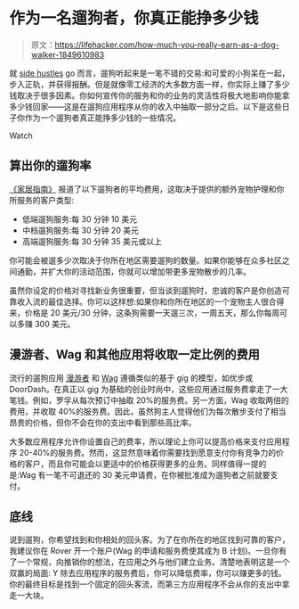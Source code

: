 # 作为一名遛狗者，你真正能挣多少钱

> 原文：<https://lifehacker.com/how-much-you-really-earn-as-a-dog-walker-1849610983>

就 [side hustles](https://lifehacker.com/everything-you-need-to-know-about-your-next-side-hustle-1848482413) go 而言，遛狗听起来是一笔不错的交易:和可爱的小狗呆在一起，步入正轨，并获得报酬。但是就像零工经济的大多数方面一样，你实际上赚了多少钱取决于很多因素。你如何宣传你的服务和你的业务的灵活性将极大地影响你能拿多少钱回家——这是在遛狗应用程序从你的收入中抽取一部分之后。以下是这些日子你作为一个遛狗者真正能挣多少钱的一些情况。

Watch

## 算出你的遛狗率

[《家居指南》](https://homeguide.com/costs/dog-walking-prices) 报道了以下遛狗者的平均费用，这取决于提供的额外宠物护理和你所服务的客户类型:

*   低端遛狗服务:每 30 分钟 10 美元
*   中档遛狗服务:每 30 分钟 20 美元
*   高端遛狗服务:每 30 分钟 35 美元或以上

你可能会被遛多少次取决于你所在地区需要遛狗的数量。如果你能够在众多社区之间通勤，并扩大你的活动范围，你就可以增加带更多宠物散步的几率。

虽然你设定的价格对寻找新业务很重要，但当谈到遛狗时，忠诚的客户是你创造可靠收入流的最佳选择。你可以这样想:如果你和你所在地区的一个宠物主人很合得来，价格是 20 美元/30 分钟，这条狗需要一天遛三次，一周五天，那么你每周可以多赚 300 美元。

## 漫游者、Wag 和其他应用将收取一定比例的费用

流行的遛狗应用 [漫游者](https://www.rover.com/?utm_medium=cpc&utm_source=google&utm_campaign=2082408390&utm_content=82328752691_603631737023_CjwKCAjws--ZBhAXEiwAv-RNL-WRZiYXPrkAsWucq7tahP8NQ_ieR16I7BlGGXtNI8ocbEsOtZ94ZRoCd_sQAvD_BwE&utm_term=rover%20dog%20walking_e&adwordslocation=9004357&gclid=CjwKCAjws--ZBhAXEiwAv-RNL-WRZiYXPrkAsWucq7tahP8NQ_ieR16I7BlGGXtNI8ocbEsOtZ94ZRoCd_sQAvD_BwE) 和 [Wag](https://wagwalking.com/app?utm_source=google&utm_medium=cpc&utm_campaign=1635965171&utm_term=wag%20dog%20walking&utm_content=383366142427&campaignid=1635965171&adgroupid=77925885098&keywordid=kwd-320094185514&keyword=wag%20dog%20walking&adid=383366142427&gclid=CjwKCAjws--ZBhAXEiwAv-RNL4chF1Sis54gwuYz9y8u3JRHaVj3UAceWFzXfgJMJjMdHt9agF-xyxoCmxgQAvD_BwE) 遵循类似的基于 gig 的模型，如优步或 DoorDash。在真正以 gig 为基础的创业时尚中，这些应用通过服务费拿走了一大笔钱。例如，罗孚从每次预订中抽取 20%的服务费。另一方面，Wag 收取两倍的费用，并收取 40%的服务费。因此，虽然狗主人觉得他们为每次散步支付了相当昂贵的价格，但你不会在你的支出中看到那些高比率。

大多数应用程序允许你设置自己的费率，所以理论上你可以提高价格来支付应用程序 20-40%的服务费。然而，这显然意味着你需要找到愿意支付你有竞争力的价格的客户，而且你可能会以更适中的价格获得更多的业务。同样值得一提的是:Wag 有一笔不可退还的 30 美元申请费，在你被批准成为遛狗者之前就要支付。

## 底线

说到遛狗，你希望找到和你相处的回头客。为了在你所在的地区找到可靠的客户，我建议你在 Rover 开一个账户(Wag 的申请和服务费使其成为 B 计划)。一旦你有了一个常规，向推销你的想法，在应用之外与他们建立业务。清楚地表明这是一个双赢的局面: Y 除去应用程序的服务费后，你可以降低费率，你可以赚更多的钱。你的最终目标是找到一个固定的回头客流，而第三方应用程序不会从你的支出中拿走一大块。